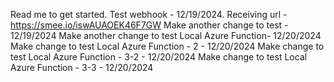 Read me to get started.
Test webhook - 12/19/2024. Receiving url - https://smee.io/iswAUAOEK46F7GW
Make another change to test - 12/19/2024
Make another change to test Local Azure Function- 12/20/2024
Make change to test Local Azure Function - 2 - 12/20/2024
Make change to test Local Azure Function - 3-2 - 12/20/2024
Make change to test Local Azure Function - 3-3 - 12/20/2024
